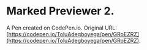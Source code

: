 # Marked Previewer 2.

A Pen created on CodePen.io. Original URL: [https://codepen.io/ToluAdegboyega/pen/GRoEZRZ](https://codepen.io/ToluAdegboyega/pen/GRoEZRZ).


